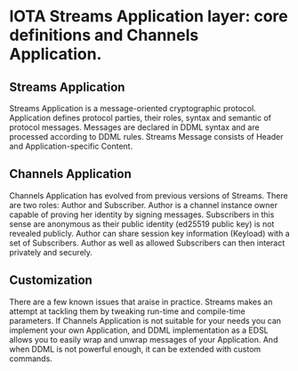 # IOTA Streams Application layer: core definitions and Channels Application.

## Streams Application

Streams Application is a message-oriented cryptographic protocol. Application defines protocol parties, their roles,
syntax and semantic of protocol messages. Messages are declared in DDML syntax and are processed according to DDML
rules. Streams Message consists of Header and Application-specific Content.

## Channels Application

Channels Application has evolved from previous versions of Streams. There are two roles: Author and Subscriber. Author
is a channel instance owner capable of proving her identity by signing messages. Subscribers in this sense are anonymous
as their public identity (ed25519 public key) is not revealed publicly. Author can share session key information
(Keyload) with a set of Subscribers. Author as well as allowed Subscribers can then interact privately and securely.

## Customization

There are a few known issues that araise in practice. Streams makes an attempt at tackling them by tweaking run-time and
compile-time parameters. If Channels Application is not suitable for your needs you can implement your own Application,
and DDML implementation as a EDSL allows you to easily wrap and unwrap messages of your Application. And when DDML is
not powerful enough, it can be extended with custom commands.
